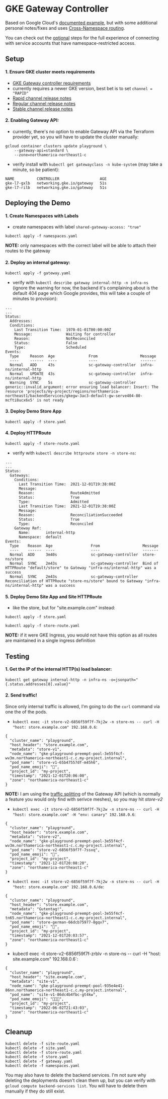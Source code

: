 # GKE Gateway Controller

Based on Google Cloud's [documented example](https://cloud.google.com/kubernetes-engine/docs/how-to/deploying-gateways), but with some additional personal notes/fixes and uses [Cross-Namespace routing](https://gateway-api.sigs.k8s.io/v1alpha2/guides/multiple-ns/).

You can check out the [optional](./optional/README.md) steps for the full experience of connecting with service accounts that have namespace-restricted access.


## Setup
#### 1. Ensure GKE cluster meets requirements
- [GKE Gateway controller requirements](https://cloud.google.com/kubernetes-engine/docs/how-to/deploying-gateways#requirements)
- currently requires a newer GKE version, best bet is to set `channel = "RAPID"`
- [Rapid channel release notes](https://cloud.google.com/kubernetes-engine/docs/release-notes-rapid)
- [Regular channel release notes](https://cloud.google.com/kubernetes-engine/docs/release-notes-regular)
- [Stable channel release notes](https://cloud.google.com/kubernetes-engine/docs/release-notes-stable)

#### 2. Enabling Gateway API:
- currently, there's no option to enable Gateway API via the Terraform provider yet, so you will have to update the cluster manually:
```console
gcloud container clusters update playground \
    --gateway-api=standard \
    --zone=northamerica-northeast1-c
```

- verify install with `kubectl get gatewayclass -n kube-system` (may take a minute, so be patient):
```
NAME          CONTROLLER                  AGE
gke-l7-gxlb   networking.gke.io/gateway   51s
gke-l7-rilb   networking.gke.io/gateway   51s
```


## Deploying the Demo
#### 1. Create Namespaces with Labels
- create namespaces with label `shared-gateway-access: "true"`
```console
kubectl apply -f namespaces.yaml
```

**NOTE:** only namespaces with the correct label will be able to attach their routes to the gateway


#### 2. Deploy an internal gateway: 
```console
kubectl apply -f gateway.yaml
```

- verify with `kubectl describe gateway internal-http -n infra-ns` (ignore the warning for now, the backend it's complaining about is the default 404 page which Google provides, this will take a couple of minutes to provision):
```
...
...
Status:
  Addresses:
  Conditions:
    Last Transition Time:  1970-01-01T00:00:00Z
    Message:               Waiting for controller
    Reason:                NotReconciled
    Status:                False
    Type:                  Scheduled
Events:
  Type     Reason  Age               From                   Message
  ----     ------  ----              ----                   -------
  Normal   ADD     43s               sc-gateway-controller  infra-ns/internal-http
  Normal   UPDATE  43s               sc-gateway-controller  infra-ns/internal-http
  Warning  SYNC    5s                sc-gateway-controller  generic::invalid_argument: error ensuring load balancer: Insert: The resource 'projects/my-project/regions/northamerica-northeast1/backendServices/gkegw-3ac3-default-gw-serve404-80-mcfti8ucx6x5' is not ready
```


#### 3. Deploy Demo Store App
```console
kubectl apply -f store.yaml
```


#### 4. Deploy HTTPRoute 
```console
kubectl apply -f store-route.yaml
```

- verify with `kubectl describe httproute store -n store-ns`:
```
...
...
Status:
  Gateways:
    Conditions:
      Last Transition Time:  2021-12-01T19:38:00Z
      Message:
      Reason:                RouteAdmitted
      Status:                True
      Type:                  Admitted
      Last Transition Time:  2021-12-01T19:38:00Z
      Message:
      Reason:                ReconciliationSucceeded
      Status:                True
      Type:                  Reconciled
    Gateway Ref:
      Name:       internal-http
      Namespace:  default
Events:
  Type    Reason  Age                 From                   Message
  ----    ------  ----                ----                   -------
  Normal  ADD     3m40s               sc-gateway-controller  store-ns/store
  Normal  SYNC    2m43s               sc-gateway-controller  Bind of HTTPRoute "default/store" to Gateway "infra-ns/internal-http" was a success
  Normal  SYNC    2m43s               sc-gateway-controller  Reconciliation of HTTPRoute "store-ns/store" bound to Gateway "infra-ns/internal-http" was a success
```


#### 5. Deploy Demo Site App and Site HTTPRoute
- like the store, but for "site.example.com" instead:
```console
kubectl apply -f store.yaml

kubectl apply -f store-route.yaml
```

**NOTE:** if it were GKE Ingress, you would not have this option as all routes are maintained in a single ingress definition


## Testing 
#### 1. Get the IP of the internal HTTP(s) load balancer:
```console
kubectl get gateway internal-http -n infra-ns -o=jsonpath="{.status.addresses[0].value}"
```


#### 2. Send traffic!  
Since only internal traffic is allowed, I'm going to do the `curl` command via one the of the pods.

- `kubectl exec -it store-v2-6856f59f7f-7kj2w -n store-ns -- curl -H "host: store.example.com" 192.168.0.6`:
```
{
  "cluster_name": "playground",
  "host_header": "store.example.com",
  "metadata": "store-v1",
  "node_name": "gke-playground-preempt-pool-3e55f4cf-wv3m.northamerica-northeast1-c.c.my-project.internal",
  "pod_name": "store-v1-65b47557df-m45h6",
  "pod_name_emoji": "🙅",
  "project_id": "my-project",
  "timestamp": "2021-12-01T20:06:00",
  "zone": "northamerica-northeast1-c"
}
```
**NOTE:** I am using the [traffic splitting](https://gateway-api.sigs.k8s.io/v1alpha2/guides/traffic-splitting/) of the Gateway API (which is normally a feature you would only find with serivce meshes), so you may hit *store-v2*

- `kubectl exec -it store-v2-6856f59f7f-7kj2w -n store-ns -- curl -H "host: store.example.com" -H "env: canary" 192.168.0.6`:
```
{
  "cluster_name": "playground",
  "host_header": "store.example.com",
  "metadata": "store-v2",
  "node_name": "gke-playground-preempt-pool-3e55f4cf-wv3m.northamerica-northeast1-c.c.my-project.internal",
  "pod_name": "store-v2-6856f59f7f-7ssxq",
  "pod_name_emoji": "💇",
  "project_id": "my-project",
  "timestamp": "2021-12-01T20:08:20",
  "zone": "northamerica-northeast1-c"
}
```

- `kubectl exec -it store-v2-6856f59f7f-7kj2w -n store-ns -- curl -H "host: store.example.com" 192.168.0.6/de`: 
```
{
  "cluster_name": "playground",
  "host_header": "store.example.com",
  "metadata": "Gutentag!",
  "node_name": "gke-playground-preempt-pool-3e55f4cf-tn65.northamerica-northeast1-c.c.my-project.internal",
  "pod_name": "store-german-66dcb75977-8gqv7",
  "pod_name_emoji": "🧗",
  "project_id": "my-project",
  "timestamp": "2021-12-01T20:03:57",
  "zone": "northamerica-northeast1-c"
}
```

- kubectl exec -it store-v2-6856f59f7f-zrblv -n store-ns -- curl -H "host: site.example.com" 192.168.0.6`:
```
{
  "cluster_name": "playground",
  "host_header": "site.example.com",
  "metadata": "site-v1",
  "node_name": "gke-playground-preempt-pool-935e4e41-86nn.northamerica-northeast1-c.c.my-project.internal",
  "pod_name": "site-v1-86dc4b4fbc-gt4kw",
  "pod_name_emoji": "👨🏾‍🔬",
  "project_id": "my-project",
  "timestamp": "2022-06-02T21:43:03",
  "zone": "northamerica-northeast1-c"
}
```


## Cleanup
```console
kubectl delete -f site-route.yaml
kubectl delete -f site.yaml
kubectl delete -f store-route.yaml
kubectl delete -f store.yaml
kubectl delete -f gateway.yaml
kubectl delete -f namespaces.yaml
```

You may also have to delete the backend services. I'm not sure why deleting the deployments doesn't clean them up, but you can verify with `gcloud compute backend-services list`.  You will have to delete them manually if they do still exist.

